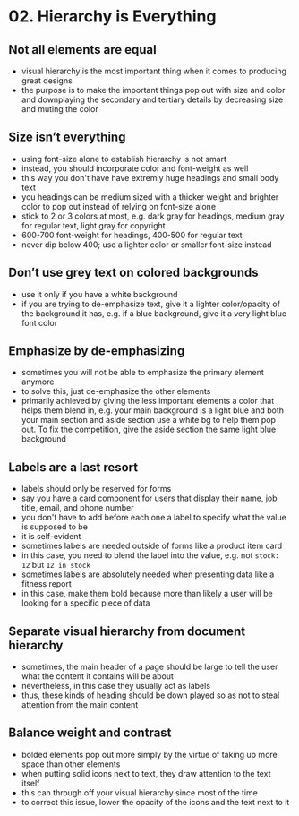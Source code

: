 # 02. Hierarchy is Everything

## Not all elements are equal

- visual hierarchy is the most important thing when it comes to producing great designs
- the purpose is to make the important things pop out with size and color and downplaying the secondary and tertiary details by decreasing size and muting the color

## Size isn’t everything

- using font-size alone to establish hierarchy is not smart
- instead, you should incorporate color and font-weight as well
- this way you don't have have extremly huge headings and small body text
- you headings can be medium sized with a thicker weight and brighter color to pop out instead of relying on font-size alone
- stick to 2 or 3 colors at most, e.g. dark gray for headings, medium gray for regular text, light gray for copyright
- 600-700 font-weight for headings, 400-500 for regular text
- never dip below 400; use a lighter color or smaller font-size instead

## Don’t use grey text on colored backgrounds

- use it only if you have a white background
- if you are trying to de-emphasize text, give it a lighter color/opacity of the background it has, e.g. if a blue background, give it a very light blue font color

## Emphasize by de-emphasizing

- sometimes you will not be able to emphasize the primary element anymore
- to solve this, just de-emphasize the other elements
- primarily achieved by giving the less important elements a color that helps them blend in, e.g. your main background is a light blue and both your main section and aside section use a white bg to help them pop out. To fix the competition, give the aside section the same light blue background

## Labels are a last resort

- labels should only be reserved for forms
- say you have a card component for users that display their name, job title, email, and phone number
- you don't have to add before each one a label to specify what the value is supposed to be
- it is self-evident
- sometimes labels are needed outside of forms like a product item card
- in this case, you need to blend the label into the value, e.g. not `stock: 12` but `12 in stock`
- sometimes labels are absolutely needed when presenting data like a fitness report
- in this case, make them bold because more than likely a user will be looking for a specific piece of data

## Separate visual hierarchy from document hierarchy

- sometimes, the main header of a page should be large to tell the user what the content it contains will be about
- nevertheless, in this case they usually act as labels
- thus, these kinds of heading should be down played so as not to steal attention from the main content

## Balance weight and contrast

- bolded elements pop out more simply by the virtue of taking up more space than other elements
- when putting solid icons next to text, they draw attention to the text itself
- this can through off your visual hierarchy since most of the time
- to correct this issue, lower the opacity of the icons and the text next to it
